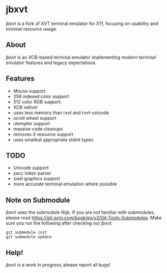 # jbxvt
jbxvt is a fork of XVT terminal emulator for X11,
      focusing on usability and minimal resource usage.  

## About
jbxvt is an XCB-based terminal emulator implementing modern
terminal emulator features and legacy expectations.

## Features
* Mouse support.
* 256 indexed color support
* 512 color RGB support.  
* XCB native!
* uses less memory than rxvt and rxvt-unicode
* scroll wheel support
* utempter support
* massive code cleanups
* removes X resource support
* uses smallest appropriate stdint types

## TODO
* Unicode support
* yacc token parser
* sixel graphics support
* more accurate terminal emulation where possible

## Note on Submodule
jbxvt uses the submodule libjb.  If you are not familiar with submodules,
please read https://git-scm.com/book/en/v2/Git-Tools-Submodules.
Make sure you run the following after checking out jbxvt:

    git submodule init
    git submodule update

## Help!
jbxvt is a work in progress, please report all bugs!

